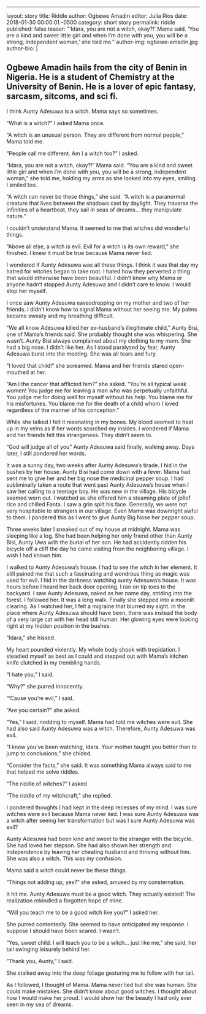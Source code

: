 ---
layout: story
title: Riddle
author: Ogbewe Amadin
editor: Julia Rios
date: 2018-01-30 00:00:01 -0500
category: short story
permalink: riddle
published: false
teaser: "‘Idara, you are not a witch, okay?!’ Mama said. ‘You are a kind and sweet little girl and when I’m done with you, you will be a strong, independent woman,’ she told me."
author-img: ogbewe-amadin.jpg
author-bio: |
##   Ogbewe Amadin hails from the city of Benin in Nigeria. He is a student of Chemistry at the University of Benin. He is a lover of epic fantasy, sarcasm, sitcoms, and sci fi.

I think Aunty Adesuwa is a witch. Mama says so sometimes.

“What is a witch?” I asked Mama once.

“A witch is an unusual person. They are different from normal people,” Mama told me.

“People call me different. Am I a witch too?” I asked.

“Idara, you are not a witch, okay?!” Mama said. “You are a kind and sweet little girl and when I’m done with you, you will be a strong, independent woman,” she told me, holding my arms as she looked into my eyes, smiling. I smiled too.

“A witch can never be these things,” she said. “A witch is a paranormal creature that lives between the shadows cast by daylight. They traverse the infinities of a heartbeat, they sail in seas of dreams… they manipulate nature.”

I couldn’t understand Mama. It seemed to me that witches did wonderful things.

“Above all else, a witch is evil. Evil for a witch is its own reward,” she finished. I knew it must be true because Mama never lied.

I wondered if Aunty Adesuwa was all these things. I think it was that day my hatred for witches began to take root. I hated how they perverted a thing that would otherwise have been beautiful. I didn’t know why Mama or anyone hadn’t stopped Aunty Adesuwa and I didn’t care to know. I would stop her myself.

I once saw Aunty Adesuwa eavesdropping on my mother and two of her friends. I didn’t know how to signal Mama without her seeing me. My palms became sweaty and my breathing difficult.

“We all know Adesuwa killed her ex-husband’s illegitimate child,” Aunty Bisi, one of Mama’s friends said. She probably thought she was whispering. She wasn’t. Aunty Bisi always complained about my clothing to my mom. She had a big nose. I didn’t like her. As I stood paralyzed by fear, Aunty Adesuwa burst into the meeting. She was all tears and fury.

“I loved that child!” she screamed. Mama and her friends stared open-mouthed at her.

“Am I the cancer that afflicted him?” she asked. “You’re all typical weak women! You judge me for leaving a man who was perpetually unfaithful. You judge me for doing well for myself without his help. You blame me for his misfortunes. You blame me for the death of a child whom I loved regardless of the manner of his conception.”
 
While she talked I felt it resonating in my bones. My blood seemed to heat up in my veins as if her words scorched my insides. I wondered if Mama and her friends felt this strangeness. They didn’t seem to.

“God will judge all of you” Aunty Adesuwa said finally, walking away. Days later, I still pondered her words.

It was a sunny day, two weeks after Aunty Adesuwa’s tirade. I hid in the bushes by her house. Aunty Bisi had come down with a fever. Mama had sent me to give her and her big nose the medicinal pepper soup. I had subliminally taken a route that went past Aunty Adesuwa’s house when I saw her calling to a teenage boy. He was new in the village. His bicycle seemed worn out. I watched as she offered him a steaming plate of jollof rice and chilled Fanta. I saw a grin split his face. Generally, we were not very hospitable to strangers in our village. Even Mama was downright awful to them. I pondered this as I went to give Aunty Big Nose her pepper soup.

Three weeks later I sneaked out of my house at midnight. Mama was sleeping like a log. She had been helping her only friend other than Aunty Bisi, Aunty Uwa with the burial of her son. He had accidently ridden his bicycle off a cliff the day he came visiting from the neighboring village. I wish I had known him.

I walked to Aunty Adesuwa’s house. I had to see the witch in her element. It still pained me that such a fascinating and wondrous thing as magic was used for evil. I hid in the darkness watching aunty Adesuwa’s house. It was hours before I heard her back door opening. I ran on tip toes to the backyard. I saw Aunty Adesuwa, naked as her name day, striding into the forest. I followed her. It was a long walk. Finally she stepped into a moonlit clearing. As I watched her, I felt a migraine that blurred my sight. In the place where Aunty Adesuwa should have been, there was instead the body of a very large cat with her head still human. Her glowing eyes were looking right at my hidden position in the bushes.

“Idara,” she hissed.

My heart pounded violently. My whole body shook with trepidation. I steadied myself as best as I could and stepped out with Mama’s kitchen knife clutched in my trembling hands.

“I hate you,” I said.

“Why?” she purred innocently.

“‘Cause you’re evil,” I said.

“Are you certain?” she asked.

“Yes,” I said, nodding to myself. Mama had told me witches were evil. She had also said Aunty Adesuwa was a witch. Therefore, Aunty Adesuwa was evil.

“I know you’ve been watching, Idara. Your mother taught you better than to jump to conclusions,” she chided.

“Consider the facts,” she said. It was something Mama always said to me that helped me solve riddles.

“The riddle of witches?” I asked

”The riddle of my witchcraft,” she replied.

I pondered thoughts I had kept in the deep recesses of my mind. I was sure witches were evil because Mama never lied. I was sure Aunty Adesuwa was a witch after seeing her transformation but was I sure Aunty Adesuwa was evil? 

Aunty Adesuwa had been kind and sweet to the stranger with the bicycle. She had loved her stepson. She had also shown her strength and independence by leaving her cheating husband and thriving without him. She was also a witch. This was my confusion.

Mama said a witch could never be these things.

“Things not adding up, yes?” she asked, amused by my consternation.

It hit me. Aunty Adesuwa must be a good witch. They actually existed! The realization rekindled a forgotten hope of mine.

“Will you teach me to be a good witch like you?” I asked her.

She purred contentedly. She seemed to have anticipated my response. I suppose I should have been scared. I wasn’t.

“Yes, sweet child. I will teach you to be a witch… just like me,” she said, her tail swinging leisurely behind her.

“Thank you, Aunty,” I said.

She stalked away into the deep foliage gesturing me to follow with her tail.

As I followed, I thought of Mama. Mama never lied but she was human. She could make mistakes. She didn’t know about good witches. I thought about how I would make her proud. I would show her the beauty I had only ever seen in my sea of dreams.